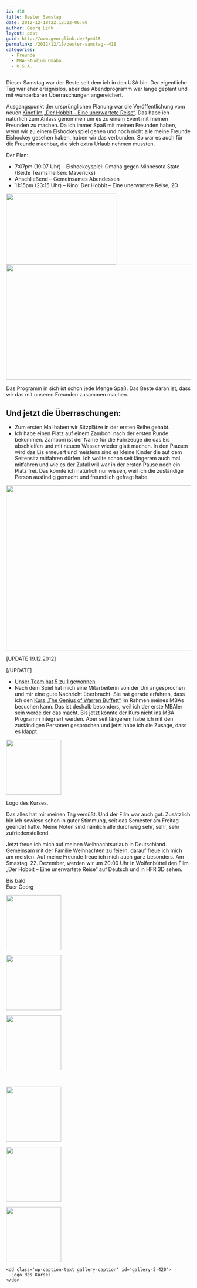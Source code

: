 ```yaml
---
id: 418
title: Bester Samstag
date: 2012-12-18T22:12:22-06:00
author: Georg Link
layout: post
guid: http://www.georglink.de/?p=418
permalink: /2012/12/18/bester-samstag--418
categories:
  - Freunde
  - MBA-Studium Omaha
  - U.S.A.
---
```

Dieser Samstag war der Beste seit dem ich in den USA bin. Der eigentliche Tag war eher ereignislos, aber das Abendprogramm war lange geplant und mit wunderbaren Überraschungen angereichert.

Ausgangspunkt der ursprünglichen Planung war die Veröffentlichung vom neuen <a title="IMDB Profil vom Hobbit" href="http://www.imdb.com/title/tt0903624/" target="_blank">Kinofilm „Der Hobbit – Eine unerwartete Reise“</a>. Das habe ich natürlich zum Anlass genommen um es zu einem Event mit meinen Freunden zu machen. Da ich immer Spaß mit meinen Freunden haben, wenn wir zu einem Eishockeyspiel gehen und noch nicht alle meine Freunde Eishockey gesehen haben, haben wir das verbunden. So war es auch für die Freunde machbar, die sich extra Urlaub nehmen mussten.

Der Plan:

  * 7:07pm (19:07 Uhr) – Eishockeyspiel: Omaha gegen Minnesota State (Beide Teams heißen: Mavericks)
  * Anschließend – Gemeinsames Abendessen
  * 11:15pm (23:15 Uhr) – Kino: Der Hobbit – Eine unerwartete Reise, 2D

<div>
  <a href="http://www.georglink.de/media/2012/12/rp_primary_Celebration_vs_MSU.jpg"><img loading="lazy" class="aligncenter size-medium wp-image-429" title="rp_primary_Celebration_vs_MSU" src="http://www.georglink.de/media/2012/12/rp_primary_Celebration_vs_MSU-300x194.jpg" alt="" width="300" height="194" srcset="http://www.georglink.de/media/2012/12/rp_primary_Celebration_vs_MSU-300x194.jpg 300w, http://www.georglink.de/media/2012/12/rp_primary_Celebration_vs_MSU.jpg 655w" sizes="(max-width: 300px) 100vw, 300px" /></a>
</div>

<div>
  <a href="http://www.georglink.de/media/2012/12/Hobbit-FBCover_Door.jpg"><img loading="lazy" class="aligncenter size-full wp-image-430" title="Hobbit-FBCover_Door" src="http://www.georglink.de/media/2012/12/Hobbit-FBCover_Door.jpg" alt="" width="851" height="315" srcset="http://www.georglink.de/media/2012/12/Hobbit-FBCover_Door.jpg 851w, http://www.georglink.de/media/2012/12/Hobbit-FBCover_Door-300x111.jpg 300w" sizes="(max-width: 851px) 100vw, 851px" /></a>
</div>

Das Programm in sich ist schon jede Menge Spaß. Das Beste daran ist, dass wir das mit unseren Freunden zusammen machen.

## Und jetzt die Überraschungen:

  * Zum ersten Mal haben wir Sitzplätze in der ersten Reihe gehabt.
  * Ich habe einen Platz auf einem Zamboni nach der ersten Runde bekommen. Zamboni ist der Name für die Fahrzeuge die das Eis abschleifen und mit neuem Wasser wieder glatt machen. In den Pausen wird das Eis erneuert und meistens sind es kleine Kinder die auf dem Seitensitz mitfahren dürfen. Ich wollte schon seit längerem auch mal mitfahren und wie es der Zufall will war in der ersten Pause noch ein Platz frei. Das konnte ich natürlich nur wissen, weil ich die zuständige Person ausfindig gemacht und freundlich gefragt habe.

[<img loading="lazy" class="aligncenter size-full wp-image-419" title="Zamboni-gross" src="http://www.georglink.de/media/2012/12/Zamboni-gross.jpg" alt="" width="800" height="451" srcset="http://www.georglink.de/media/2012/12/Zamboni-gross.jpg 800w, http://www.georglink.de/media/2012/12/Zamboni-gross-300x169.jpg 300w" sizes="(max-width: 800px) 100vw, 800px" />](http://www.georglink.de/media/2012/12/Zamboni-gross.jpg)

[UPDATE 19.12.2012]  
  
[/UPDATE]

  * <a title="Bericht zum Spiel." href="http://omavs.com/news/2012/12/15/MHOCKEY_1215120714.aspx" target="_blank">Unser Team hat 5 zu 1 gewonnen</a>.
  * Nach dem Spiel hat mich eine Mitarbeiterin von der Uni angesprochen und mir eine gute Nachricht überbracht. Sie hat gerade erfahren, dass ich den <a title="Webseite vom Kurs: The Genius of Warren Buffett" href="http://cba.unomaha.edu/ExecMgmt/BuffettGenius/" target="_blank">Kurs „The Genius of Warren Buffett“</a> im Rahmen meines MBAs besuchen kann. Das ist deshalb besonders, weil ich der erste MBAler sein werde der das macht. Bis jetzt konnte der Kurs nicht ins MBA Programm integriert werden. Aber seit längerem habe ich mit den zuständigen Personen gesprochen und jetzt habe ich die Zusage, dass es klappt.

<div id="attachment_420" style="width: 160px" class="wp-caption aligncenter">
  <a href="http://www.georglink.de/media/2012/12/warren-buffett-genius.png"><img aria-describedby="caption-attachment-420" loading="lazy" class="size-thumbnail wp-image-420" title="warren-buffett-genius" src="http://www.georglink.de/media/2012/12/warren-buffett-genius-150x150.png" alt="" width="150" height="150" /></a>
  
  <p id="caption-attachment-420" class="wp-caption-text">
    Logo des Kurses.
  </p>
</div>

Das alles hat mir meinen Tag versüßt. Und der Film war auch gut. Zusätzlich bin ich sowieso schon in guter Stimmung, seit das Semester am Freitag geendet hatte. Meine Noten sind nämlich alle durchweg sehr, sehr, sehr zufriedenstellend.

Jetzt freue ich mich auf meinen Weihnachtsurlaub in Deutschland. Gemeinsam mit der Familie Weihnachten zu feiern, darauf freue ich mich am meisten. Auf meine Freunde freue ich mich auch ganz besonders. Am Smastag, 22. Dezember, werden wir um 20:00 Uhr in Wolfenbüttel den Film „Der Hobbit – Eine unerwartete Reise“ auf Deutsch und in HFR 3D sehen.

Bis bald  
Euer Georg

<div id='gallery-5' class='gallery galleryid-418 gallery-columns-3 gallery-size-thumbnail'>
  <dl class='gallery-item'>
    <dt class='gallery-icon portrait'>
      <a href='http://www.georglink.de/2012/12/18/bester-samstag--418/zambonianna'><img width="150" height="150" src="http://www.georglink.de/media/2012/12/ZamboniAnna-150x150.jpg" class="attachment-thumbnail size-thumbnail" alt="" loading="lazy" /></a>
    </dt>
  </dl>
  
  <dl class='gallery-item'>
    <dt class='gallery-icon landscape'>
      <a href='http://www.georglink.de/2012/12/18/bester-samstag--418/zamboni-gross'><img width="150" height="150" src="http://www.georglink.de/media/2012/12/Zamboni-gross-150x150.jpg" class="attachment-thumbnail size-thumbnail" alt="" loading="lazy" /></a>
    </dt>
  </dl>
  
  <dl class='gallery-item'>
    <dt class='gallery-icon landscape'>
      <a href='http://www.georglink.de/2012/12/18/bester-samstag--418/zamboni-frontal'><img width="150" height="150" src="http://www.georglink.de/media/2012/12/Zamboni-frontal-150x150.jpg" class="attachment-thumbnail size-thumbnail" alt="" loading="lazy" /></a>
    </dt>
  </dl>
  
  <br style="clear: both" />
  
  <dl class='gallery-item'>
    <dt class='gallery-icon landscape'>
      <a href='http://www.georglink.de/2012/12/18/bester-samstag--418/rp_primary_celebration_vs_msu'><img width="150" height="150" src="http://www.georglink.de/media/2012/12/rp_primary_Celebration_vs_MSU-150x150.jpg" class="attachment-thumbnail size-thumbnail" alt="" loading="lazy" /></a>
    </dt>
  </dl>
  
  <dl class='gallery-item'>
    <dt class='gallery-icon landscape'>
      <a href='http://www.georglink.de/2012/12/18/bester-samstag--418/hobbit-fbcover_door'><img width="150" height="150" src="http://www.georglink.de/media/2012/12/Hobbit-FBCover_Door-150x150.jpg" class="attachment-thumbnail size-thumbnail" alt="" loading="lazy" /></a>
    </dt>
  </dl>
  
  <dl class='gallery-item'>
    <dt class='gallery-icon landscape'>
      <a href='http://www.georglink.de/2012/12/18/bester-samstag--418/warren-buffett-genius'><img width="150" height="150" src="http://www.georglink.de/media/2012/12/warren-buffett-genius-150x150.png" class="attachment-thumbnail size-thumbnail" alt="" loading="lazy" aria-describedby="gallery-5-420" /></a>
    </dt>
    
    <dd class='wp-caption-text gallery-caption' id='gallery-5-420'>
      Logo des Kurses.
    </dd>
  </dl>
  
  <br style="clear: both" />
</div>